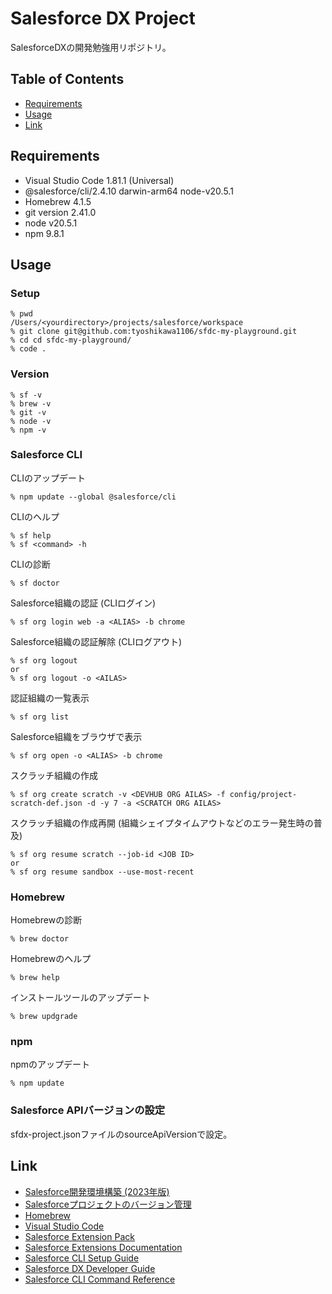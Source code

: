 # Salesforce DX Project

SalesforceDXの開発勉強用リポジトリ。

## Table of Contents
- [Requirements](#requirements)
- [Usage](#usage)
- [Link](#link)

## Requirements
- Visual Studio Code 1.81.1 (Universal)
- @salesforce/cli/2.4.10 darwin-arm64 node-v20.5.1
- Homebrew 4.1.5
- git version 2.41.0
- node v20.5.1
- npm 9.8.1

## Usage
### Setup
```
% pwd
/Users/<yourdirectory>/projects/salesforce/workspace
% git clone git@github.com:tyoshikawa1106/sfdc-my-playground.git
% cd cd sfdc-my-playground/
% code .
```

### Version
```
% sf -v
% brew -v
% git -v
% node -v
% npm -v
```

### Salesforce CLI
CLIのアップデート
```
% npm update --global @salesforce/cli
```

CLIのヘルプ
```
% sf help
% sf <command> -h
```

CLIの診断
```
% sf doctor
```

Salesforce組織の認証 (CLIログイン)
```
% sf org login web -a <ALIAS> -b chrome
```

Salesforce組織の認証解除 (CLIログアウト)
```
% sf org logout
or
% sf org logout -o <AILAS>
```

認証組織の一覧表示
```
% sf org list
```

Salesforce組織をブラウザで表示
```
% sf org open -o <ALIAS> -b chrome
```

スクラッチ組織の作成
```
% sf org create scratch -v <DEVHUB ORG AILAS> -f config/project-scratch-def.json -d -y 7 -a <SCRATCH ORG AILAS>
```

スクラッチ組織の作成再開 (組織シェイプタイムアウトなどのエラー発生時の普及)
```
% sf org resume scratch --job-id <JOB ID>
or
% sf org resume sandbox --use-most-recent
```

### Homebrew
Homebrewの診断
```
% brew doctor
```

Homebrewのヘルプ
```
% brew help
```

インストールツールのアップデート
```
% brew updgrade
```

### npm
npmのアップデート
```
% npm update
```

### Salesforce APIバージョンの設定
sfdx-project.jsonファイルのsourceApiVersionで設定。

## Link
- [Salesforce開発環境構築 (2023年版)](https://speakerdeck.com/tyoshikawa1106/salesforcekai-fa-huan-jing-gou-zhu-2023nian-ban)
- [Salesforceプロジェクトのバージョン管理](https://speakerdeck.com/tyoshikawa1106/salesforcepuroziekutonobaziyonguan-li)
- [Homebrew](https://brew.sh/index_ja)
- [Visual Studio Code](https://code.visualstudio.com)
- [Salesforce Extension Pack](https://marketplace.visualstudio.com/items?itemName=salesforce.salesforcedx-vscode)
- [Salesforce Extensions Documentation](https://developer.salesforce.com/tools/vscode/)
- [Salesforce CLI Setup Guide](https://developer.salesforce.com/docs/atlas.en-us.sfdx_setup.meta/sfdx_setup/sfdx_setup_intro.htm)
- [Salesforce DX Developer Guide](https://developer.salesforce.com/docs/atlas.en-us.sfdx_dev.meta/sfdx_dev/sfdx_dev_intro.htm)
- [Salesforce CLI Command Reference](https://developer.salesforce.com/docs/atlas.en-us.sfdx_cli_reference.meta/sfdx_cli_reference/cli_reference.htm)